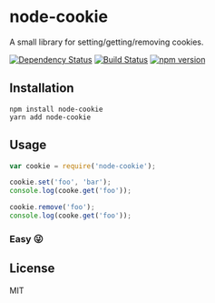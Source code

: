 # node-cookie

A small library for setting/getting/removing cookies.

[![Dependency Status](https://david-dm.org/virgel1995/node-cookie/status.svg?style=flat)](https://david-dm.org/virgel1995/node-cookie)
[![Build Status](https://travis-ci.org/virgel1995/node-cookie.svg?branch=master)](https://travis-ci.org/virgel1995/node-cookie)
[![npm version](https://badge.fury.io/js/node-cookie.svg)](http://badge.fury.io/js/node-cookie)


## Installation

```
npm install node-cookie
yarn add node-cookie
```


## Usage

```js
var cookie = require('node-cookie');

cookie.set('foo', 'bar');
console.log(cooke.get('foo'));

cookie.remove('foo');
console.log(cooke.get('foo'));
```
### Easy 😜

## License

MIT
